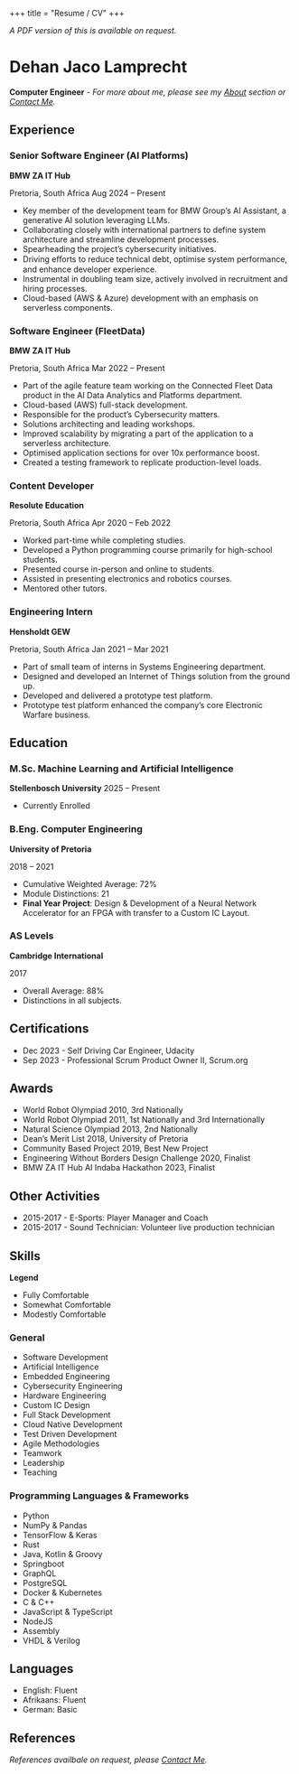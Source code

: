 +++
title = "Resume / CV"
+++

_A PDF version of this is available on request._

# Dehan Jaco Lamprecht

**Computer Engineer** - _For more about me, please see my [About](@/about.md) section or [Contact Me](@/contact.md)._

## Experience
### Senior Software Engineer (AI Platforms)
**BMW ZA IT Hub** 

<i class="fa-solid fa-location-dot"></i> Pretoria, South Africa 
<i class="fa-solid fa-calendar"></i> Aug 2024 – Present
- Key member of the development team for BMW Group’s AI Assistant, a generative AI solution leveraging
LLMs.
- Collaborating closely with international partners to define system architecture and streamline development
processes.
- Spearheading the project’s cybersecurity initiatives.
- Driving eﬀorts to reduce technical debt, optimise system performance, and enhance developer experience.
- Instrumental in doubling team size, actively involved in recruitment and hiring processes.
- Cloud-based (AWS & Azure) development with an emphasis on serverless components.

### Software Engineer (FleetData)
**BMW ZA IT Hub** 

<i class="fa-solid fa-location-dot"></i> Pretoria, South Africa 
<i class="fa-solid fa-calendar"></i> Mar 2022 – Present
- Part of the agile feature team working on the Connected Fleet Data product in the AI Data Analytics and Platforms department.
- Cloud-based (AWS) full-stack development.
- Responsible for the product’s Cybersecurity matters.
- Solutions architecting and leading workshops.
- Improved scalability by migrating a part of the application to a serverless architecture.
- Optimised application sections for over 10x performance boost.
- Created a testing framework to replicate production-level loads.

### Content Developer
**Resolute Education**

<i class="fa-solid fa-location-dot"></i> Pretoria, South Africa 
<i class="fa-solid fa-calendar"></i> Apr 2020 – Feb 2022

- Worked part-time while completing studies.
- Developed a Python programming course primarily for high-school students.
- Presented course in-person and online to students.
- Assisted in presenting electronics and robotics courses.
- Mentored other tutors.

### Engineering Intern
**Hensholdt GEW**

<i class="fa-solid fa-location-dot"></i> Pretoria, South Africa 
<i class="fa-solid fa-calendar"></i> Jan 2021 – Mar 2021

- Part of small team of interns in Systems Engineering department.
- Designed and developed an Internet of Things solution from the ground up.
- Developed and delivered a prototype test platform.
- Prototype test platform enhanced the company’s core Electronic Warfare business.

## Education
### M.Sc. Machine Learning and Artificial Intelligence
**Stellenbosch University**
<i class="fa-solid fa-calendar"></i> 2025 – Present
- Currently Enrolled

### B.Eng. Computer Engineering
**University of Pretoria**

<i class="fa-solid fa-calendar"></i> 2018 – 2021  
- Cumulative Weighted Average: 72%
- Module Distinctions: 21
- **Final Year Project**: Design & Development of a Neural Network Accelerator for an FPGA with transfer to a Custom IC Layout.

### AS Levels
**Cambridge International**

<i class="fa-solid fa-calendar"></i> 2017  
- Overall Average: 88%
- Distinctions in all subjects.

## Certifications
- <i class="fa-solid fa-calendar"></i> Dec 2023 - Self Driving Car Engineer, Udacity
- <i class="fa-solid fa-calendar"></i> Sep 2023 - Professional Scrum Product Owner II, Scrum.org

## Awards
- World Robot Olympiad 2010, 3rd Nationally
- World Robot Olympiad 2011, 1st Nationally and 3rd Internationally
- Natural Science Olympiad 2013, 2nd Nationally
- Dean’s Merit List 2018, University of Pretoria
- Community Based Project 2019, Best New Project
- Engineering Without Borders Design Challenge 2020, Finalist
- BMW ZA IT Hub AI Indaba Hackathon 2023, Finalist

## Other Activities

- <i class="fa-solid fa-calendar"></i> 2015-2017 - E-Sports: Player Manager and Coach
- <i class="fa-solid fa-calendar"></i> 2015-2017 - Sound Technician: Volunteer live production technician

## Skills
**Legend**
- <i class="fa-solid fa-star"></i> Fully Comfortable
- <i class="fa-regular fa-star-half-stroke"></i> Somewhat Comfortable
- <i class="fa-regular fa-star"></i> Modestly Comfortable

### General
- <i class="fa-solid fa-star"></i> Software Development
- <i class="fa-solid fa-star"></i> Artificial Intelligence
- <i class="fa-solid fa-star"></i> Embedded Engineering
- <i class="fa-regular fa-star-half-stroke"></i> Cybersecurity Engineering
- <i class="fa-regular fa-star-half-stroke"></i> Hardware Engineering
- <i class="fa-regular fa-star"></i> Custom IC Design
- <i class="fa-regular fa-star-half-stroke"></i> Full Stack Development
- <i class="fa-regular fa-star-half-stroke"></i> Cloud Native Development
- <i class="fa-regular fa-star-half-stroke"></i> Test Driven Development
- <i class="fa-solid fa-star"></i> Agile Methodologies
- <i class="fa-solid fa-star"></i> Teamwork
- <i class="fa-regular fa-star-half-stroke"></i> Leadership
- <i class="fa-solid fa-star"></i> Teaching

### Programming Languages & Frameworks
- <i class="fa-solid fa-star"></i> Python
- <i class="fa-solid fa-star"></i> NumPy & Pandas
- <i class="fa-regular fa-star-half-stroke"></i> TensorFlow & Keras
- <i class="fa-solid fa-star"></i> Rust
- <i class="fa-solid fa-star"></i> Java, Kotlin & Groovy
- <i class="fa-regular fa-star-half-stroke"></i> Springboot
- <i class="fa-regular fa-star-half-stroke"></i> GraphQL
- <i class="fa-solid fa-star"></i> PostgreSQL
- <i class="fa-regular fa-star-half-stroke"></i> Docker & Kubernetes
- <i class="fa-regular fa-star-half-stroke"></i> C & C++
- <i class="fa-regular fa-star-half-stroke"></i> JavaScript & TypeScript
- <i class="fa-regular fa-star"></i> NodeJS
- <i class="fa-regular fa-star"></i> Assembly
- <i class="fa-regular fa-star-half-stroke"></i> VHDL & Verilog

## Languages
- English: Fluent
- Afrikaans: Fluent
- German: Basic

## References

_References availbale on request, please [Contact Me](@/contact.md)._